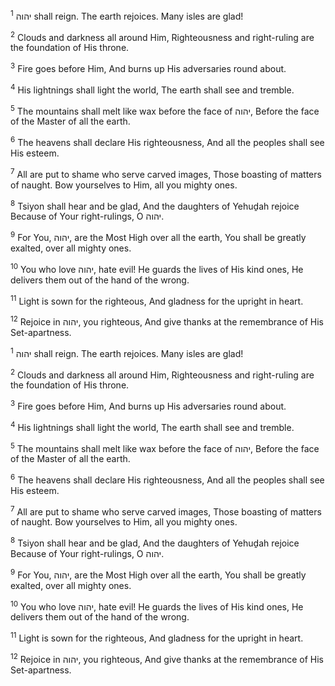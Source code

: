 <sup>1</sup> יהוה shall reign. The earth rejoices. Many isles are glad!

<sup>2</sup> Clouds and darkness all around Him, Righteousness and right-ruling are the foundation of His throne.

<sup>3</sup> Fire goes before Him, And burns up His adversaries round about.

<sup>4</sup> His lightnings shall light the world, The earth shall see and tremble.

<sup>5</sup> The mountains shall melt like wax before the face of יהוה, Before the face of the Master of all the earth.

<sup>6</sup> The heavens shall declare His righteousness, And all the peoples shall see His esteem.

<sup>7</sup> All are put to shame who serve carved images, Those boasting of matters of naught. Bow yourselves to Him, all you mighty ones.

<sup>8</sup> Tsiyon shall hear and be glad, And the daughters of Yehuḏah rejoice Because of Your right-rulings, O יהוה.

<sup>9</sup> For You, יהוה, are the Most High over all the earth, You shall be greatly exalted, over all mighty ones.

<sup>10</sup> You who love יהוה, hate evil! He guards the lives of His kind ones, He delivers them out of the hand of the wrong.

<sup>11</sup> Light is sown for the righteous, And gladness for the upright in heart.

<sup>12</sup> Rejoice in יהוה, you righteous, And give thanks at the remembrance of His Set-apartness.

<sup>1</sup> יהוה shall reign. The earth rejoices. Many isles are glad!

<sup>2</sup> Clouds and darkness all around Him, Righteousness and right-ruling are the foundation of His throne.

<sup>3</sup> Fire goes before Him, And burns up His adversaries round about.

<sup>4</sup> His lightnings shall light the world, The earth shall see and tremble.

<sup>5</sup> The mountains shall melt like wax before the face of יהוה, Before the face of the Master of all the earth.

<sup>6</sup> The heavens shall declare His righteousness, And all the peoples shall see His esteem.

<sup>7</sup> All are put to shame who serve carved images, Those boasting of matters of naught. Bow yourselves to Him, all you mighty ones.

<sup>8</sup> Tsiyon shall hear and be glad, And the daughters of Yehuḏah rejoice Because of Your right-rulings, O יהוה.

<sup>9</sup> For You, יהוה, are the Most High over all the earth, You shall be greatly exalted, over all mighty ones.

<sup>10</sup> You who love יהוה, hate evil! He guards the lives of His kind ones, He delivers them out of the hand of the wrong.

<sup>11</sup> Light is sown for the righteous, And gladness for the upright in heart.

<sup>12</sup> Rejoice in יהוה, you righteous, And give thanks at the remembrance of His Set-apartness.

